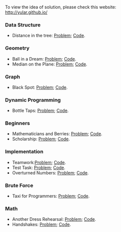 To view the idea of solution, please check this website: http://yular.github.io/

### Data Structure 
* Distance in the tree: [Problem](http://acm.timus.ru/problem.aspx?space=1&num=1471);  [Code](https://github.com/yular/CCplusplus-Project/blob/master/Timus/timus_1471_distanceinthetree.cpp).

### Geometry
* Ball in a Dream: [Problem](http://acm.timus.ru/problem.aspx?space=1&num=1192);   [Code](https://github.com/yular/CCplusplus-Project/blob/master/Timus/timus_1192_ballinadream.cpp).
* Median on the Plane: [Problem](http://acm.timus.ru/problem.aspx?space=1&num=1207);   [Code](https://github.com/yular/CCplusplus-Project/blob/master/Timus/timus_1207_medianontheplane.cpp).

### Graph
* Black Spot: [Problem](http://acm.timus.ru/problem.aspx?space=1&num=1934);   [Code](https://github.com/yular/CCplusplus-Project/blob/master/Timus/timus_1934_blackspot.cpp).
 
### Dynamic Programming
* Bottle Taps: [Problem](http://acm.timus.ru/problem.aspx?space=1&num=1326);   [Code](https://github.com/yular/CCplusplus-Project/blob/master/Timus/timus_1326_bottletaps.cpp).

### Beginners
* Mathematicians and Berries: [Problem](http://acm.timus.ru/problem.aspx?space=1&num=2001);   [Code](https://github.com/yular/CCplusplus-Project/blob/master/Timus/timus_2001_mathematiciansandberries.cpp).
* Scholarship: [Problem](http://acm.timus.ru/problem.aspx?space=1&num=2056);   [Code](https://github.com/yular/CCplusplus-Project/blob/master/Timus/timus_2056_scholarship.cpp).

### Implementation
* Teamwork:[Problem](http://acm.timus.ru/problem.aspx?space=1&num=1581);   [Code](https://github.com/yular/CCplusplus-Project/blob/master/Timus/timus_1581_teamwork.cpp).
* Test Task: [Problem](http://acm.timus.ru/problem.aspx?space=1&num=2002);   [Code](https://github.com/yular/CCplusplus-Project/blob/master/Timus/timus_2002_testtask.cpp).
* Overturned Numbers: [Problem](http://acm.timus.ru/problem.aspx?space=1&num=2031);   [Code](https://github.com/yular/CCplusplus-Project/blob/master/Timus/timus_2031_overturnednumbers.cpp).

### Brute Force
* Taxi for Programmers: [Problem](http://acm.timus.ru/problem.aspx?space=1&num=2005);   [Code](https://github.com/yular/CCplusplus-Project/blob/master/Timus/timus_2005_taxiforprogrammers.cpp).

### Math
* Another Dress Rehearsal: [Problem](http://acm.timus.ru/problem.aspx?space=1&num=2035);   [Code](https://github.com/yular/CCplusplus-Project/blob/master/Timus/timus_2035_anotherdressrehearsal.cpp).
* Handshakes: [Problem](http://acm.timus.ru/problem.aspx?space=1&num=1194);   [Code](https://github.com/yular/CCplusplus-Project/blob/master/Timus/timus_1194_handshakes.cpp).
